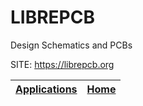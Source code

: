 # LIBREPCB
 
 Design Schematics and PCBs
 
 SITE: https://librepcb.org

 | [Applications](https://portable-linux-apps.github.io/apps.html) | [Home](https://portable-linux-apps.github.io)
 | --- | --- |
